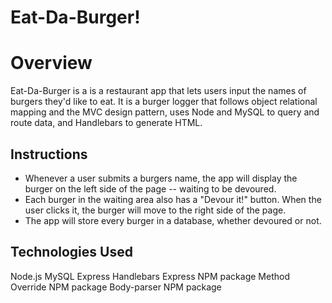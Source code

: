 # Eat-Da-Burger!


<b><h1>Overview</h1></b>
Eat-Da-Burger is a is a restaurant app that lets users input the names of burgers they'd like to eat. It is a burger logger that follows object relational mapping and the MVC design pattern, uses Node and MySQL to query and route data, and Handlebars to generate HTML.


<b><h2>Instructions</h2></b>

<ul>
<li>Whenever a user submits a burgers name, the app will display the burger on the left side of the page -- waiting to be devoured.</li>

<li>Each burger in the waiting area also has a "Devour it!" button. When the user clicks it, the burger will move to the right side of the page.</li>

<li>The app will store every burger in a database, whether devoured or not.</li>
</ul>


<b><h2>Technologies Used</h2></b>

Node.js
MySQL
Express
Handlebars
Express NPM package
Method Override NPM package
Body-parser NPM package

